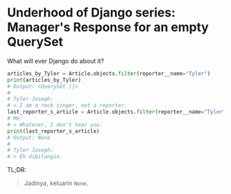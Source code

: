 # Underhood of Django series: Manager's Response for an empty QuerySet

What will ever Django do about it?

```python
articles_by_Tyler = Article.objects.filter(reporter__name="Tyler")
print(articles_by_Tyler)
# Output: <QuerySet []>
#
# Tyler Joseph:
# > I am a rock singer, not a reporter.
last_reporter_s_article = Article.objects.filter(reporter__name="Tyler").last()
# Me:
# > Whatever, I don't hear you.
print(last_reporter_s_article)
# Output: None
#
# Tyler Joseph:
# > Eh dibilangin.
```

TL;DR:
> Jadinya, keluarin `None`.
